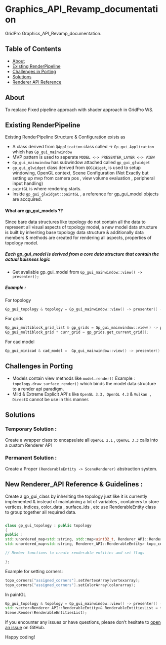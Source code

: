 # Graphics_API_Revamp_documentation

GridPro Graphics_API_Revamp_documentation.

## Table of Contents

- [About](#about)
- [Existing RenderPipeline](#existing-renderpipeline)
- [Challenges in Porting](#challenges-in-porting)
- [Solutions](#solutions)
- [Renderer API Reference](#renderer-api-reference)

## About

To replace Fixed pipeline approach with shader approach in GridPro WS. 

## Existing RenderPipeline

Existing RenderPipeline Structure & Configuration exists as
- A class derived from `QApplication` class called -> `Gp_gui_Application` which has `Gp_gui_mainwindow`
- MVP pattern is used to seperate `MODEL <-> PRESENTER_LAYER <-> VIEW` 
- `Gp_gui_mainwindow` has subwindow attached called `gp_gui_glwidget`
- `gp_gui_glwidget` class derived from `QOGLWiget`, is used to setup windowing, OpenGL context,
   Scene Configuration (Not Exactly but setting up mvp from camera pos , view volume evaluation , peripheral input handling) 
- `paintGL` is where rendering starts.
-  Inside `gp_gui_glwidget::paintGL` , a reference for gp_gui_model objects are accquired.
  
#### What are gp_gui_models ??
   Since bare data structures like topology do not contain all the data to represent all visual aspects of topology model,
   a new model data structure is built by inheriting base topology data structure & additionally data members & methods are created
   for rendering all aspects, properties of topology model.
   
##### Each gp_gui_model is derived from a core data structure that contain the actual buisness logic
-  Get avaliable gp_gui_model from `Gp_gui_mainwindow::view() -> presenter();`

##### Example :
   For topology
   ```cpp
   Gp_gui_topology & topology = Gp_gui_mainwindow::view() -> presenter() -> topology_model();
   ```
   For grids
   ```cpp
   Gp_gui_multiblock_grid_list & gp_grids = Gp_gui_mainwindow::view() -> presenter() -> grid_model()
   Gp_gui_multiblock_grid * curr_grid = gp_grids.get_current_grid();
   ```
   For cad model
   ```cpp
  Gp_gui_minicad & cad_model =  Gp_gui_mainwindow::view() -> presenter() -> cad_model()
  
   ```    


## Challenges in Porting
- Models contain view methods like `model.render()`
  Example : `topology.draw_surface_render()` which binds the model data structure to a render api paradigm.
- Mild & Extreme Explicit API's like `OpenGL 3.3, OpenGL 4.3` & `Vulkan , DirectX` cannot be use in this manner.

     
## Solutions

### Temporary Solution : 
   Create a wrapper class to encapsulate all `OpenGL 2.1` , `OpenGL 3.3` calls into a custom Renderer API 

### Permanent Solution :
   Create a Proper `(RenderableEntity -> SceneRenderer)` abstraction system.
  
## New Renderer_API Reference & Guidelines :
   Create a gp_gui_class by inheriting the topology just like it is currently implemented & instead of maintaining a lot of variables , containers to store vertices, indices, color_data , surface_ids , etc 
   use RenderableEntity class to group together all required data. 
   
```cpp

class gp_gui_topology : public topology
{
public :
std::unordered_map<std::string, std::map<uint32_t, Renderer_API::RenderableEntity>> topo_surfaces,
std::unordered_map<std::string, Renderer_API::RenderableEntity> topo_corners, topo_edges;

// Member functions to create renderable entities and set flags

};

```
Example for setting corners:

```cpp
topo_corners["assigned_corners"].setVertexArray(vertexarray);
topo_corners["assigned_corners"].setColorArray(colorarray);
```

In paintGL 

```cpp
Gp_gui_topology & topology = Gp_gui_mainwindow::view() -> presenter() -> topology_model();
std::vector<Renderer_API::RenderableEntity>& RenderableEntitiesList = topology.getRenderableEntities(); 
Scene.Render(RenderableEntitiesList);
```


If you encounter any issues or have questions, please don't hesitate to [open an issue](https://github.com/srikargridpro/Graphics_API_documentation/issues) on GitHub.

Happy coding!
